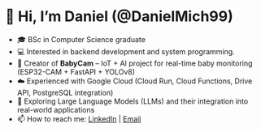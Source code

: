 # 👋 Hi, I’m Daniel (@DanielMich99)

- 🎓 BSc in Computer Science graduate  
- 💻 Interested in backend development and system programming.
- 🍼 Creator of **BabyCam** – IoT + AI project for real-time baby monitoring (ESP32-CAM + FastAPI + YOLOv8)  
- ☁️ Experienced with Google Cloud (Cloud Run, Cloud Functions, Drive API, PostgreSQL integration)  
- 🤖 Exploring Large Language Models (LLMs) and their integration into real-world applications  
- 📫 How to reach me: [LinkedIn](https://www.linkedin.com/in/daniel-michaelshvili-68b188212) | [Email](mailto:danielmich0824@gmail.com)


<!---
DanielMich99/DanielMich99 is a ✨ special ✨ repository because its `README.md` (this file) appears on your GitHub profile.
You can click the Preview link to take a look at your changes.
--->
